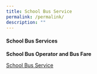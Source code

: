 ```yaml
---
title: School Bus Service
permalink: /permalink/
description: ""
---
```

<h4><strong>School Bus Services</strong></h4>
	<p><strong>School Bus Operator and Bus Fare</strong></p>
<a href="https://drive.google.com/file/d/1JljWLwICI6y6fUoPoHu87KY0Djr2eAXN/view?usp=sharing" target="_blank" rel="noopener">School Bus Service</a>